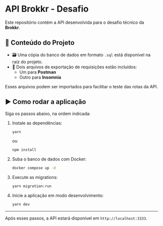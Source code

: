 
# API Brokkr - Desafio

Este repositório contém a API desenvolvida para o desafio técnico da **Brokkr**.

## 📂 Conteúdo do Projeto

- 🗃️ Uma cópia do banco de dados em formato `.sql` está disponível na raiz do projeto.
- 🔄 Dois arquivos de exportação de requisições estão incluídos:
  - Um para **Postman**
  - Outro para **Insomnia**

Esses arquivos podem ser importados para facilitar o teste das rotas da API.

## ▶️ Como rodar a aplicação

Siga os passos abaixo, na ordem indicada:

1. Instale as dependências:
   ```bash
   yarn
   ```
   ou
   ```bash
   npm install
   ```

2. Suba o banco de dados com Docker:
   ```bash
   docker compose up -d
   ```

3. Execute as migrations:
   ```bash
   yarn migration:run
   ```

4. Inicie a aplicação em modo desenvolvimento:
   ```bash
   yarn dev
   ```

---

Após esses passos, a API estará disponível em `http://localhost:3333`.

